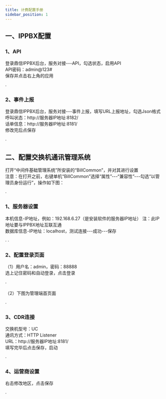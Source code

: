 ```yaml
---
title: 计费配置手册
sidebar_position: 1
---
```

## 一、IPPBX配置
### 1、API
<p style={{marginLeft:"2em" ,fontSize:"20px"}}>
登录鼎信IPPBX后台，服务对接---API，勾选状态，启用API<br />
API密码：<span style={{ color:"red"}}>admin@123#</span><br />
保存并点击右上角的应用
</p>
<img src="/img/softwareInstall/Standalone/Dinstar/1/1.png" alt="" style={{ marginLeft: "4em"}} />·

### 2、事件上报
<p style={{marginLeft:"2em" ,fontSize:"20px"}}>
登录鼎信IPPBX后台，服务对接---事件上报，填写URL上报地址，勾选Json格式<br />
呼叫状态：<span style={{ color:"red"}}>htt<span>p</span>://服务器IP地址:8182/</span><br />
话单信息：<span style={{ color:"red"}}>htt<span>p</span>://服务器IP地址:8181/</span><br />
修改完后点保存
</p>
<img src="/img/softwareInstall/Standalone/Dinstar/1/2.png" alt="" style={{ marginLeft: "4em"}} />·

## 二、配置交换机通讯管理系统
<p style={{marginLeft:"2em" ,fontSize:"20px"}}>
打开“中间件基础管理系统”所安装的“BillCommon”，并对其进行设置<br />
<span style={{ color:"red"}}>注意：在打开之前，右键单机“BillCommon”选择“属性”---“兼容性”---勾选“以管理员身份运行”，操作如下图：</span>
</p>
<img src="/img/softwareInstall/Standalone/Dinstar/1/3.png" alt="" style={{ marginLeft: "4em"}} />·

### 1、服务器设置
<p style={{marginLeft:"2em" ,fontSize:"20px"}}>
本机信息-IP地址，例如：192.168.6.27（是安装软件的服务器IP地址）
<span style={{ color:"red"}}>注：此IP地址要与IPPBX地址互联互通</span><br />
数据库信息-IP地址：localhost，测试连接---成功---保存
</p>
<img src="/img/softwareInstall/Standalone/Dinstar/1/4.png" alt="" style={{ marginLeft: "4em"}} />·
<img src="/img/softwareInstall/Standalone/Dinstar/1/5.png" alt="" style={{ marginLeft: "8em"}} />·

### 2、配置登录页面
<p style={{marginLeft:"2em" ,fontSize:"20px"}}>
（1）用户名：admin，密码：88888<br />
选上记住密码和自动登录，点击登录
</p>
<img src="/img/softwareInstall/Standalone/Dinstar/1/6.png" alt="" style={{ marginLeft: "4em"}} />·

<p style={{marginLeft:"2em" ,fontSize:"20px"}}>
（2）下图为管理端首页面
</p>
<img src="/img/softwareInstall/Standalone/Dinstar/1/7.png" alt="" style={{ marginLeft: "4em"}} />·

### 3、CDR连接
<p style={{marginLeft:"2em" ,fontSize:"20px"}}>
交换机型号：<span style={{ color:"red"}}>UC</span><br />
通讯方式：<span style={{ color:"red"}}>HTTP Listener</span><br />
URL：<span style={{ color:"red"}}>htt<span>p</span>://服务器IP地址:8181/</span><br />
填写完毕后点击保存，启动
</p>
<img src="/img/softwareInstall/Standalone/Dinstar/1/8.png" alt="" style={{ marginLeft: "4em"}} />·

### 4、运营商设置
<p style={{marginLeft:"2em" ,fontSize:"20px"}}>
右击修改地区，点击保存
</p>
<img src="/img/softwareInstall/Standalone/Dinstar/1/9.png" alt="" style={{ marginLeft: "4em"}} />·
